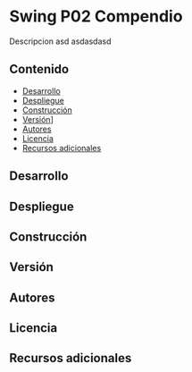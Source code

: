 # Swing P02 Compendio

Descripcion asd asdasdasd

## Contenido

- [Desarrollo](#Desarrollo)
- [Despliegue](#Despliegue)
- [Construcción](#Construcción)
- [Versión](#Versión)]
- [Autores](#Autores)
- [Licencia](#Licencia)
- [Recursos adicionales](#Recursos-adicionales)



## Desarrollo





## Despliegue





## Construcción





## Versión





## Autores





## Licencia







## Recursos adicionales